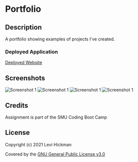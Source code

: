 # Portfolio

## Description
A portfolio showing examples of projects I've created.

### Deployed Application
[Deployed Website](https://leviathan902.github.io/Portfolio/)

## Screenshots
![Screenshot 1](https://github.com/leviathan902/Portfolio/blob/main/assets/images/Screenshot_1.PNG)
![Screenshot 1](https://github.com/leviathan902/Portfolio/blob/main/assets/images/Screenshot_2.PNG)
![Screenshot 1](https://github.com/leviathan902/Portfolio/blob/main/assets/images/Screenshot_3.PNG)
![Screenshot 1](https://github.com/leviathan902/Portfolio/blob/main/assets/images/Screenshot_4.PNG)

## Credits

Assignment is part of the SMU Coding Boot Camp

## License

Copyright (c) 2021 Levi Hickman

Covered by the [GNU General Public License v3.0](https://choosealicense.com/licenses/gpl-3.0/)
